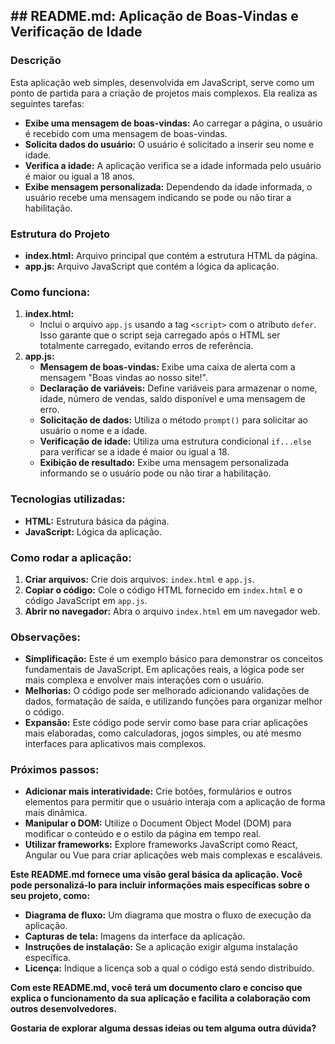 ## **## README.md: Aplicação de Boas-Vindas e Verificação de Idade**

### **Descrição**

Esta aplicação web simples, desenvolvida em JavaScript, serve como um ponto de partida para a criação de projetos mais complexos. Ela realiza as seguintes tarefas:

* **Exibe uma mensagem de boas-vindas:** Ao carregar a página, o usuário é recebido com uma mensagem de boas-vindas.
* **Solicita dados do usuário:** O usuário é solicitado a inserir seu nome e idade.
* **Verifica a idade:** A aplicação verifica se a idade informada pelo usuário é maior ou igual a 18 anos.
* **Exibe mensagem personalizada:** Dependendo da idade informada, o usuário recebe uma mensagem indicando se pode ou não tirar a habilitação.

### **Estrutura do Projeto**

* **index.html:** Arquivo principal que contém a estrutura HTML da página.
* **app.js:** Arquivo JavaScript que contém a lógica da aplicação.

### **Como funciona:**

1. **index.html:**
   * Inclui o arquivo `app.js` usando a tag `<script>` com o atributo `defer`. Isso garante que o script seja carregado após o HTML ser totalmente carregado, evitando erros de referência.
2. **app.js:**
   * **Mensagem de boas-vindas:** Exibe uma caixa de alerta com a mensagem "Boas vindas ao nosso site!".
   * **Declaração de variáveis:** Define variáveis para armazenar o nome, idade, número de vendas, saldo disponível e uma mensagem de erro.
   * **Solicitação de dados:** Utiliza o método `prompt()` para solicitar ao usuário o nome e a idade.
   * **Verificação de idade:** Utiliza uma estrutura condicional `if...else` para verificar se a idade é maior ou igual a 18.
   * **Exibição de resultado:** Exibe uma mensagem personalizada informando se o usuário pode ou não tirar a habilitação.

### **Tecnologias utilizadas:**

* **HTML:** Estrutura básica da página.
* **JavaScript:** Lógica da aplicação.

### **Como rodar a aplicação:**

1. **Criar arquivos:** Crie dois arquivos: `index.html` e `app.js`.
2. **Copiar o código:** Cole o código HTML fornecido em `index.html` e o código JavaScript em `app.js`.
3. **Abrir no navegador:** Abra o arquivo `index.html` em um navegador web.

### **Observações:**

* **Simplificação:** Este é um exemplo básico para demonstrar os conceitos fundamentais de JavaScript. Em aplicações reais, a lógica pode ser mais complexa e envolver mais interações com o usuário.
* **Melhorias:** O código pode ser melhorado adicionando validações de dados, formatação de saída, e utilizando funções para organizar melhor o código.
* **Expansão:** Este código pode servir como base para criar aplicações mais elaboradas, como calculadoras, jogos simples, ou até mesmo interfaces para aplicativos mais complexos.

### **Próximos passos:**

* **Adicionar mais interatividade:** Crie botões, formulários e outros elementos para permitir que o usuário interaja com a aplicação de forma mais dinâmica.
* **Manipular o DOM:** Utilize o Document Object Model (DOM) para modificar o conteúdo e o estilo da página em tempo real.
* **Utilizar frameworks:** Explore frameworks JavaScript como React, Angular ou Vue para criar aplicações web mais complexas e escaláveis.

**Este README.md fornece uma visão geral básica da aplicação. Você pode personalizá-lo para incluir informações mais específicas sobre o seu projeto, como:**

* **Diagrama de fluxo:** Um diagrama que mostra o fluxo de execução da aplicação.
* **Capturas de tela:** Imagens da interface da aplicação.
* **Instruções de instalação:** Se a aplicação exigir alguma instalação específica.
* **Licença:** Indique a licença sob a qual o código está sendo distribuído.

**Com este README.md, você terá um documento claro e conciso que explica o funcionamento da sua aplicação e facilita a colaboração com outros desenvolvedores.**

**Gostaria de explorar alguma dessas ideias ou tem alguma outra dúvida?**
